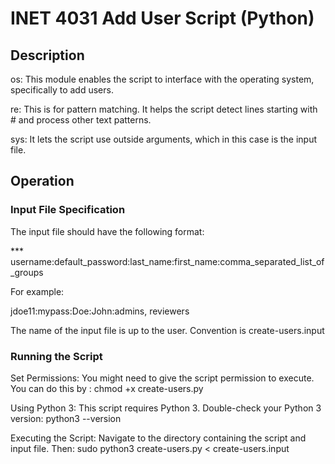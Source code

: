 # INET 4031 Add User Script (Python)

## Description

os: This module enables the script to interface with the operating system, specifically to add users.

re: This is for pattern matching. It helps the script detect lines starting with # and process other text patterns.

sys: It lets the script use outside arguments, which in this case is the input file.

## Operation 

### Input File Specification 

The input file should have the following format:

*** username:default_password:last_name:first_name:comma_separated_list_of_groups

For example:

jdoe11:mypass:Doe:John:admins, reviewers

The name of the input file is up to the user. Convention is create-users.input

### Running the Script
Set Permissions: You might need to give the script permission to execute. You can do this by : chmod +x create-users.py

Using Python 3: This script requires Python 3. Double-check your Python 3 version: python3 --version

Executing the Script: Navigate to the directory containing the script and input file. Then: sudo python3 create-users.py < create-users.input
